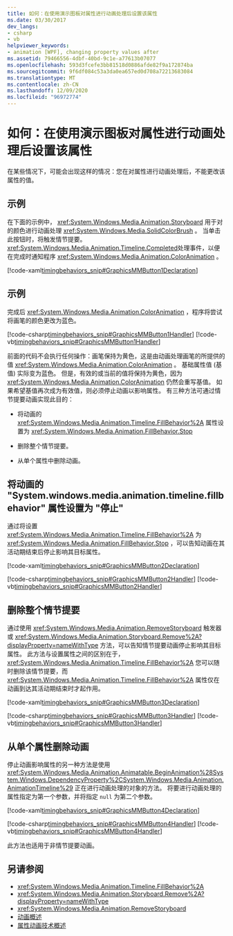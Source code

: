 ```yaml
---
title: 如何：在使用演示图板对属性进行动画处理后设置该属性
ms.date: 03/30/2017
dev_langs:
- csharp
- vb
helpviewer_keywords:
- animation [WPF], changing property values after
ms.assetid: 79466556-4dbf-40bd-9c1e-a77613b07077
ms.openlocfilehash: 593d3fcefe3bb81518d0886afde82f9a172874ba
ms.sourcegitcommit: 9f6df084c53a3da0ea657ed0d708a72213683084
ms.translationtype: MT
ms.contentlocale: zh-CN
ms.lasthandoff: 12/09/2020
ms.locfileid: "96972774"
---
```

# <a name="how-to-set-a-property-after-animating-it-with-a-storyboard"></a>如何：在使用演示图板对属性进行动画处理后设置该属性
在某些情况下，可能会出现这样的情况：您在对属性进行动画处理后，不能更改该属性的值。  
  
## <a name="example"></a>示例  
 在下面的示例中， <xref:System.Windows.Media.Animation.Storyboard> 用于对的颜色进行动画处理 <xref:System.Windows.Media.SolidColorBrush> 。 当单击此按钮时，将触发情节提要。 <xref:System.Windows.Media.Animation.Timeline.Completed>处理事件，以便在完成时通知程序 <xref:System.Windows.Media.Animation.ColorAnimation> 。  
  
 [!code-xaml[timingbehaviors_snip#GraphicsMMButton1Declaration](~/samples/snippets/csharp/VS_Snippets_Wpf/timingbehaviors_snip/CSharp/AnimateThenSetPropertyExample.xaml#graphicsmmbutton1declaration)]  
  
## <a name="example"></a>示例  
 完成后 <xref:System.Windows.Media.Animation.ColorAnimation> ，程序将尝试将画笔的颜色更改为蓝色。  
  
 [!code-csharp[timingbehaviors_snip#GraphicsMMButton1Handler](~/samples/snippets/csharp/VS_Snippets_Wpf/timingbehaviors_snip/CSharp/AnimateThenSetPropertyExample.xaml.cs#graphicsmmbutton1handler)]
 [!code-vb[timingbehaviors_snip#GraphicsMMButton1Handler](~/samples/snippets/visualbasic/VS_Snippets_Wpf/timingbehaviors_snip/visualbasic/animatethensetpropertyexample.xaml.vb#graphicsmmbutton1handler)]  
  
 前面的代码不会执行任何操作：画笔保持为黄色，这是由动画处理画笔的所提供的值 <xref:System.Windows.Media.Animation.ColorAnimation> 。 基础属性值 (基值) 实际变为蓝色。 但是，有效的或当前的值将保持为黄色，因为 <xref:System.Windows.Media.Animation.ColorAnimation> 仍然会重写基值。 如果希望基值再次成为有效值，则必须停止动画以影响属性。 有三种方法可通过情节提要动画实现此目的：  
  
- 将动画的 <xref:System.Windows.Media.Animation.Timeline.FillBehavior%2A> 属性设置为 <xref:System.Windows.Media.Animation.FillBehavior.Stop>  
  
- 删除整个情节提要。  
  
- 从单个属性中删除动画。  
  
## <a name="set-the-animations-fillbehavior-property-to-stop"></a>将动画的 "System.windows.media.animation.timeline.fillbehavior" 属性设置为 "停止"  
 通过将设置 <xref:System.Windows.Media.Animation.Timeline.FillBehavior%2A> 为 <xref:System.Windows.Media.Animation.FillBehavior.Stop> ，可以告知动画在其活动期结束后停止影响其目标属性。  
  
 [!code-xaml[timingbehaviors_snip#GraphicsMMButton2Declaration](~/samples/snippets/csharp/VS_Snippets_Wpf/timingbehaviors_snip/CSharp/AnimateThenSetPropertyExample.xaml#graphicsmmbutton2declaration)]  
  
 [!code-csharp[timingbehaviors_snip#GraphicsMMButton2Handler](~/samples/snippets/csharp/VS_Snippets_Wpf/timingbehaviors_snip/CSharp/AnimateThenSetPropertyExample.xaml.cs#graphicsmmbutton2handler)]
 [!code-vb[timingbehaviors_snip#GraphicsMMButton2Handler](~/samples/snippets/visualbasic/VS_Snippets_Wpf/timingbehaviors_snip/visualbasic/animatethensetpropertyexample.xaml.vb#graphicsmmbutton2handler)]  
  
## <a name="remove-the-entire-storyboard"></a>删除整个情节提要  
 通过使用 <xref:System.Windows.Media.Animation.RemoveStoryboard> 触发器或 <xref:System.Windows.Media.Animation.Storyboard.Remove%2A?displayProperty=nameWithType> 方法，可以告知情节提要动画停止影响其目标属性。 此方法与设置属性之间的区别在于， <xref:System.Windows.Media.Animation.Timeline.FillBehavior%2A> 您可以随时删除该情节提要，而 <xref:System.Windows.Media.Animation.Timeline.FillBehavior%2A> 属性仅在动画到达其活动期结束时才起作用。  
  
 [!code-xaml[timingbehaviors_snip#GraphicsMMButton3Declaration](~/samples/snippets/csharp/VS_Snippets_Wpf/timingbehaviors_snip/CSharp/AnimateThenSetPropertyExample.xaml#graphicsmmbutton3declaration)]  
  
 [!code-csharp[timingbehaviors_snip#GraphicsMMButton3Handler](~/samples/snippets/csharp/VS_Snippets_Wpf/timingbehaviors_snip/CSharp/AnimateThenSetPropertyExample.xaml.cs#graphicsmmbutton3handler)]
 [!code-vb[timingbehaviors_snip#GraphicsMMButton3Handler](~/samples/snippets/visualbasic/VS_Snippets_Wpf/timingbehaviors_snip/visualbasic/animatethensetpropertyexample.xaml.vb#graphicsmmbutton3handler)]  
  
## <a name="remove-an-animation-from-an-individual-property"></a>从单个属性删除动画  
 停止动画影响属性的另一种方法是使用 <xref:System.Windows.Media.Animation.Animatable.BeginAnimation%28System.Windows.DependencyProperty%2CSystem.Windows.Media.Animation.AnimationTimeline%29> 正在进行动画处理的对象的方法。 将要进行动画处理的属性指定为第一个参数，并将指定 `null` 为第二个参数。  
  
 [!code-xaml[timingbehaviors_snip#GraphicsMMButton4Declaration](~/samples/snippets/csharp/VS_Snippets_Wpf/timingbehaviors_snip/CSharp/AnimateThenSetPropertyExample.xaml#graphicsmmbutton4declaration)]  
  
 [!code-csharp[timingbehaviors_snip#GraphicsMMButton4Handler](~/samples/snippets/csharp/VS_Snippets_Wpf/timingbehaviors_snip/CSharp/AnimateThenSetPropertyExample.xaml.cs#graphicsmmbutton4handler)]
 [!code-vb[timingbehaviors_snip#GraphicsMMButton4Handler](~/samples/snippets/visualbasic/VS_Snippets_Wpf/timingbehaviors_snip/visualbasic/animatethensetpropertyexample.xaml.vb#graphicsmmbutton4handler)]  
  
 此方法也适用于非情节提要动画。  
  
## <a name="see-also"></a>另请参阅

- <xref:System.Windows.Media.Animation.Timeline.FillBehavior%2A>
- <xref:System.Windows.Media.Animation.Storyboard.Remove%2A?displayProperty=nameWithType>
- <xref:System.Windows.Media.Animation.RemoveStoryboard>
- [动画概述](animation-overview.md)
- [属性动画技术概述](property-animation-techniques-overview.md)
